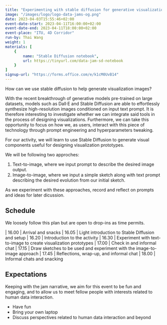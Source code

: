 ```yaml
---
title: "Experimenting with stable diffusion for generative visualization"
image: "/images/logo/logo-data-jams-og.png"
date: 2023-04-03T15:55:46+02:00
event-date-start: 2023-04-11T16:00:00+02:00
event-date-end: 2023-04-11T18:00:00+02:00
event-place: "ITU, 4D Corridor"
run-by: Thai Wang
weight: 1
materials: [
    {
        name: "Stable Diffusion notebook",
        url: https://tinyurl.com/data-jam-sd-notebook
    }
]
signup-url: "https://forms.office.com/e/k1cM0UvB14"
---
```


How can we use stable diffusion to help generate visualization images?

With the recent breakthrough of generative models pre-trained on large datasets, models such as Dall·E and Stable Diffusion are able to effortlessly synthesize high-resolution images conditioned on input text prompt. It is therefore interesting to investigate whether we can integrate said tools in the process of designing visualizations. Furthermore, we can take this opportunity to focus on how we, as users, interact with this piece of technology through prompt engineering and hyperparameters tweaking.

For our activity, we will learn to use Stable Diffusion to generate visual components useful for designing visualization prototypes. 

We will be following two approches:
1) Text-to-image, where we input prompt to describe the desired image output.
2) Image-to-image, where we input a simple sketch along with text prompt describing the desired evolution from our initial sketch.

As we experiment with these approaches, record and reflect on prompts and ideas for later dicussion.

## Schedule 

We loosely follow this plan but are open to drop-ins as time permits.  

| 16.00 | Arrival and snacks
| 16.05 | Light introduction to Stable Diffusion and setup
| 16.20 | Introduction to the activity 
| 16.30 | Experiment with text-to-image to create visualization prototypes 
| 17.00 | Check in and informal chat 
| 17.15 | Draw sketches to be used and experiment with the image-to-image approach 
| 17.45 | Reflections, wrap-up, and informal chat
| 18.00 | Informal chats and snacking

## Expectations

Keeping with the jam narrative, we aim for this event to be fun and engaging, and to allow us to meet fellow people with interests related to human data interaction.

* Have fun 
* Bring your own laptop 
* Discuss perspectives related to human data interaction and beyond 
